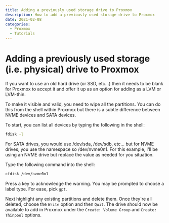 ```yaml
---
title: Adding a previously used storage drive to Proxmox
description: How to add a previously used storage drive to Proxmox
date: 2021-02-08
categories:
  - Proxmox
  - Tutorials
---
```

# Adding a previously used storage (i.e. physical) drive to Proxmox

If you want to use an old hard drive (or SSD, etc…) then it needs to be blank for Proxmox to accept it and offer it up as an option for adding as a LVM or LVM-thin.

To make it visible and valid, you need to wipe all the partitions. You can do this from the shell within Proxmox but there is a subtle difference between NVME devices and SATA devices.

To start, you can list all devices by typing the following in the shell:

```bash
fdisk -l
```

For SATA drives, you would use /dev/sda, /dev/sdb, etc… but for NVME drives, you use the namespace so /dev/nvme0n1. For this example, I'll be using an NVME drive but replace the value as needed for you situation.

Type the following command into the shell:

```bash
cfdisk /dev/nvme0n1
```

Press a key to acknowledge the warning. You may be prompted to choose a label type. For ease, pick `gpt`.

Next highlight any existing partitions and delete them. Once they're all deleted, choose the `Write` option and then `Quit`. The drive should now be available to add in Proxmox under the `Create: Volume Group` and `Create: Thinpool` options.